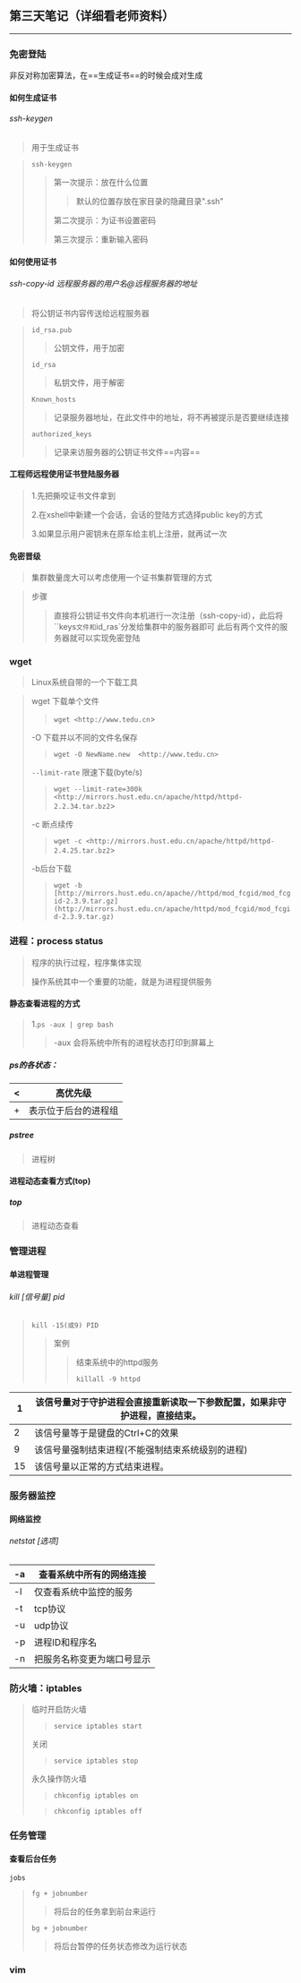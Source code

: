 ## 第三天笔记（详细看老师资料）

------

### 免密登陆

非反对称加密算法，在==生成证书==的时候会成对生成

#### 如何生成证书

###### ssh-keygen

> 用于生成证书

> `ssh-keygen`
>
> > 第一次提示：放在什么位置
> >
> > > 默认的位置存放在家目录的隐藏目录".ssh"
> >
> > 第二次提示：为证书设置密码
> >
> > 第三次提示：重新输入密码



#### 如何使用证书

###### ssh-copy-id 远程服务器的用户名@远程服务器的地址

> 将公钥证书内容传送给远程服务器

> `id_rsa.pub`
>
> > 公钥文件，用于加密
>
> `id_rsa`
>
> > 私钥文件，用于解密
>
> `Known_hosts`
>
> > 记录服务器地址，在此文件中的地址，将不再被提示是否要继续连接
>
> `authorized_keys`
>
> > 记录来访服务器的公钥证书文件==内容==



#### 工程师远程使用证书登陆服务器

> 1.先把撕咬证书文件拿到
>
> 2.在xshell中新建一个会话，会话的登陆方式选择public key的方式
>
> 3.如果显示用户密钥未在原车给主机上注册，就再试一次



#### 免密晋级

> 集群数量庞大可以考虑使用一个证书集群管理的方式

> 步骤
>
> > 直接将公钥证书文件向本机进行一次注册（ssh-copy-id），此后将``keys`文件和`id_ras`分发给集群中的服务器即可
> > 此后有两个文件的服务器就可以实现免密登陆



### wget

> Linux系统自带的一个下载工具

> wget	下载单个文件
>
> > `wget <http://www.tedu.cn`>
>
> -O	下载并以不同的文件名保存
>
> > `wget -O NewName.new  <http://www.tedu.cn>`
>
>  `--limit-rate`	限速下载(byte/s)
>
> > `wget --limit-rate=300k <http://mirrors.hust.edu.cn/apache/httpd/httpd-2.2.34.tar.bz2`>
>
> -c	断点续传
>
> > `wget
> > -c <http://mirrors.hust.edu.cn/apache/httpd/httpd-2.4.25.tar.bz2`>
>
> -b后台下载
>
> > `wget -b [http://mirrors.hust.edu.cn/apache//httpd/mod_fcgid/mod_fcgid-2.3.9.tar.gz](http://mirrors.hust.edu.cn/apache/httpd/mod_fcgid/mod_fcgid-2.3.9.tar.gz)`



### 进程：process status

> 程序的执行过程，程序集体实现
>
> 操作系统其中一个重要的功能，就是为进程提供服务

#### 静态查看进程的方式

> 1.`ps -aux | grep bash`
>
> >  -aux	会将系统中所有的进程状态打印到屏幕上

##### ps的各状态：

| <    | 高优先级             |
| ---- | -------------------- |
| +    | 表示位于后台的进程组 |

##### pstree

> 进程树



#### 进程动态查看方式(top)

##### top

> 进程动态查看



### 管理进程

#### 单进程管理

###### kill	[信号量]	pid

> `kill -15(或9) PID`
>
> > 案例
> >
> > > 结束系统中的httpd服务
> > >
> > > `killall -9 httpd`

| 1    | 该信号量对于守护进程会直接重新读取一下参数配置，如果非守护进程，直接结束。 |
| ---- | ------------------------------------------------------------ |
| 2    | 该信号量等于是键盘的Ctrl+C的效果                             |
| 9    | 该信号量强制结束进程(不能强制结束系统级别的进程)             |
| 15   | 该信号量以正常的方式结束进程。                               |





### 服务器监控

#### 网络监控

###### netstat [选项] 

| -a   | 查看系统中所有的网络连接   |
| ---- | -------------------------- |
| -l   | 仅查看系统中监控的服务     |
| -t   | tcp协议                    |
| -u   | udp协议                    |
| -p   | 进程ID和程序名             |
| -n   | 把服务名称变更为端口号显示 |



### 防火墙：iptables

> 临时开启防火墙
>
> > `service iptables start`
>
> 关闭
>
> >`service iptables stop`
>
> 永久操作防火墙
>
> > `chkconfig iptables on`
>
> > `chkconfig iptables off`





### 任务管理

#### 查看后台任务

`jobs`

> `fg + jobnumber`
>
> > 将后台的任务拿到前台来运行
>
> `bg + jobnumber`
>
> > 将后台暂停的任务状态修改为运行状态



### vim